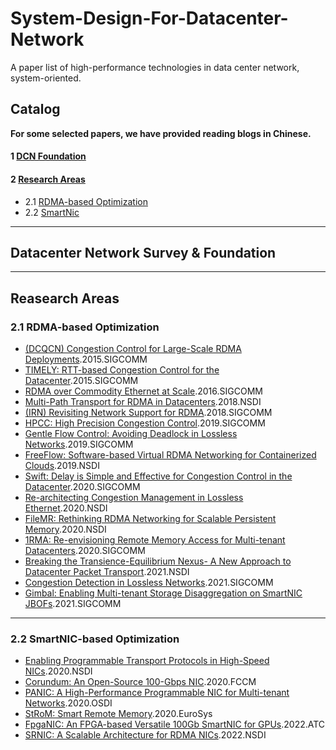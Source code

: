 # System-Design-For-Datacenter-Network
A paper list of high-performance technologies in data center network, system-oriented.

## Catalog
**For some selected papers, we have provided reading blogs in Chinese.**

#### 1 [DCN Foundation](#survey)
#### 2 [Research Areas](#areas)

- 2.1 [RDMA-based Optimization](#RDMA)
- 2.2 [SmartNic](#smartnic)


---------------------------------------------------

<h2 id="survey">Datacenter Network Survey & Foundation</h2>

---------------------------------------------------

<h2 id="areas">Reasearch Areas</h2>
<h3 id="RDMA">2.1 RDMA-based Optimization</h3>

- [(DCQCN) Congestion Control for Large-Scale RDMA Deployments](https://dl.acm.org/doi/pdf/10.1145/2829988.2787484).2015.SIGCOMM
- [TIMELY: RTT-based Congestion Control for the Datacenter](https://dl.acm.org/doi/pdf/10.1145/2829988.2787510).2015.SIGCOMM
- [RDMA over Commodity Ethernet at Scale](https://dl.acm.org/doi/pdf/10.1145/2934872.2934908).2016.SIGCOMM
- [Multi-Path Transport for RDMA in Datacenters](https://www.usenix.org/system/files/conference/nsdi18/nsdi18-lu.pdf).2018.NSDI
- [(IRN) Revisiting Network Support for RDMA](https://dl.acm.org/doi/pdf/10.1145/3230543.3230557).2018.SIGCOMM
- [HPCC: High Precision Congestion Control](https://dl.acm.org/doi/pdf/10.1145/3341302.3342085).2019.SIGCOMM
- [Gentle Flow Control: Avoiding Deadlock in Lossless Networks](https://dl.acm.org/doi/pdf/10.1145/3341302.3342065).2019.SIGCOMM
- [FreeFlow: Software-based Virtual RDMA Networking for Containerized Clouds](https://www.usenix.org/system/files/nsdi19-kim.pdf).2019.NSDI
- [Swift: Delay is Simple and Effective for Congestion Control in the Datacenter](https://dl.acm.org/doi/pdf/10.1145/3387514.3406591).2020.SIGCOMM
- [Re-architecting Congestion Management in Lossless Ethernet](https://www.usenix.org/system/files/nsdi20spring_cheng_prepub_0.pdf).2020.NSDI
- [FileMR: Rethinking RDMA Networking for Scalable Persistent Memory](https://www.usenix.org/system/files/nsdi20-paper-yang.pdf).2020.NSDI
- [1RMA: Re-envisioning Remote Memory Access for Multi-tenant Datacenters](https://dl.acm.org/doi/pdf/10.1145/3387514.3405897).2020.SIGCOMM
- [Breaking the Transience-Equilibrium Nexus- A New Approach to Datacenter Packet Transport](https://www.usenix.org/system/files/nsdi21-liu.pdf).2021.NSDI
- [Congestion Detection in Lossless Networks](https://dl.acm.org/doi/pdf/10.1145/3452296.3472899).2021.SIGCOMM
- [Gimbal: Enabling Multi-tenant Storage Disaggregation on SmartNIC JBOFs](https://dl.acm.org/doi/pdf/10.1145/3452296.3472940).2021.SIGCOMM

---------------------------------------------------

<h3 id="smartnic">2.2 SmartNIC-based Optimization</h3>

- [Enabling Programmable Transport Protocols in High-Speed NICs](https://www.usenix.org/system/files/nsdi20-paper-arashloo.pdf).2020.NSDI
- [Corundum: An Open-Source 100-Gbps NIC](https://ieeexplore.ieee.org/iel7/9108348/9114534/09114811.pdf).2020.FCCM
- [PANIC: A High-Performance Programmable NIC for Multi-tenant Networks](https://www.usenix.org/system/files/osdi20-lin.pdf).2020.OSDI
- [StRoM: Smart Remote Memory](https://dl.acm.org/doi/pdf/10.1145/3342195.3387519).2020.EuroSys
- [FpgaNIC: An FPGA-based Versatile 100Gb SmartNIC for GPUs](https://www.usenix.org/system/files/atc22-wang-zeke.pdf).2022.ATC
- [SRNIC: A Scalable Architecture for RDMA NICs](https://cse.hkust.edu.hk/~kaichen/papers/srnic-nsdi23.pdf).2022.NSDI